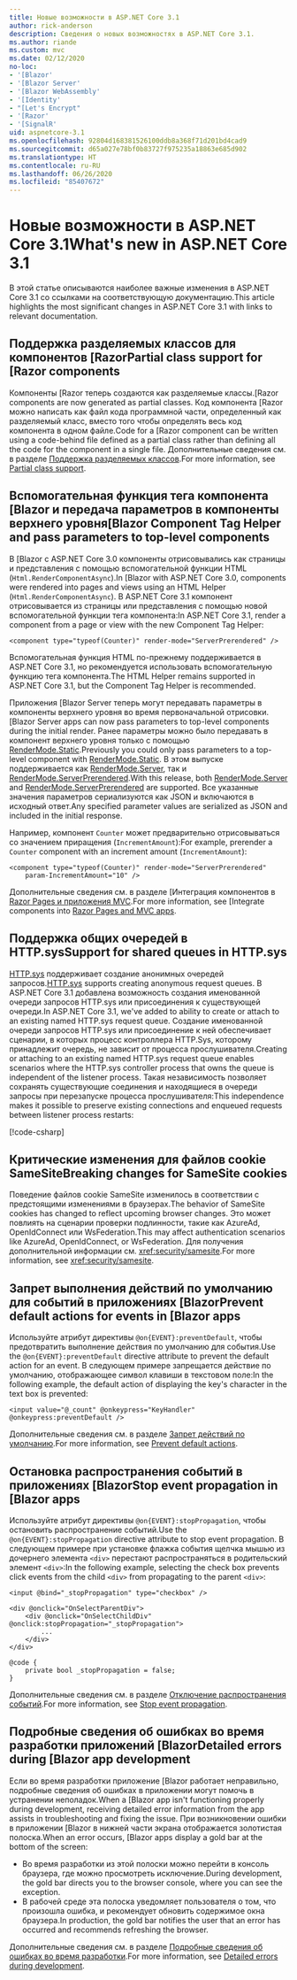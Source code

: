 ```yaml
---
title: Новые возможности в ASP.NET Core 3.1
author: rick-anderson
description: Сведения о новых возможностях в ASP.NET Core 3.1.
ms.author: riande
ms.custom: mvc
ms.date: 02/12/2020
no-loc:
- '[Blazor'
- '[Blazor Server'
- '[Blazor WebAssembly'
- '[Identity'
- "[Let's Encrypt"
- '[Razor'
- '[SignalR'
uid: aspnetcore-3.1
ms.openlocfilehash: 92804d168381526100ddb8a368f71d201bd4cad9
ms.sourcegitcommit: d65a027e78bf0b83727f975235a18863e685d902
ms.translationtype: HT
ms.contentlocale: ru-RU
ms.lasthandoff: 06/26/2020
ms.locfileid: "85407672"
---
```

# <a name="whats-new-in-aspnet-core-31"></a><span data-ttu-id="50bd4-103">Новые возможности в ASP.NET Core 3.1</span><span class="sxs-lookup"><span data-stu-id="50bd4-103">What's new in ASP.NET Core 3.1</span></span>

<span data-ttu-id="50bd4-104">В этой статье описываются наиболее важные изменения в ASP.NET Core 3.1 со ссылками на соответствующую документацию.</span><span class="sxs-lookup"><span data-stu-id="50bd4-104">This article highlights the most significant changes in ASP.NET Core 3.1 with links to relevant documentation.</span></span>

## <a name="partial-class-support-for-razor-components"></a><span data-ttu-id="50bd4-105">Поддержка разделяемых классов для компонентов [Razor</span><span class="sxs-lookup"><span data-stu-id="50bd4-105">Partial class support for [Razor components</span></span>

<span data-ttu-id="50bd4-106">Компоненты [Razor теперь создаются как разделяемые классы.</span><span class="sxs-lookup"><span data-stu-id="50bd4-106">[Razor components are now generated as partial classes.</span></span> <span data-ttu-id="50bd4-107">Код компонента [Razor можно написать как файл кода программной части, определенный как разделяемый класс, вместо того чтобы определять весь код компонента в одном файле.</span><span class="sxs-lookup"><span data-stu-id="50bd4-107">Code for a [Razor component can be written using a code-behind file defined as a partial class rather than defining all the code for the component in a single file.</span></span> <span data-ttu-id="50bd4-108">Дополнительные сведения см. в разделе [Поддержка разделяемых классов](xref:blazor/components/index#partial-class-support).</span><span class="sxs-lookup"><span data-stu-id="50bd4-108">For more information, see [Partial class support](xref:blazor/components/index#partial-class-support).</span></span>

## <a name="blazor-component-tag-helper-and-pass-parameters-to-top-level-components"></a><span data-ttu-id="50bd4-109">Вспомогательная функция тега компонента [Blazor и передача параметров в компоненты верхнего уровня</span><span class="sxs-lookup"><span data-stu-id="50bd4-109">[Blazor Component Tag Helper and pass parameters to top-level components</span></span>

<span data-ttu-id="50bd4-110">В [Blazor с ASP.NET Core 3.0 компоненты отрисовывались как страницы и представления с помощью вспомогательной функции HTML (`Html.RenderComponentAsync`).</span><span class="sxs-lookup"><span data-stu-id="50bd4-110">In [Blazor with ASP.NET Core 3.0, components were rendered into pages and views using an HTML Helper (`Html.RenderComponentAsync`).</span></span> <span data-ttu-id="50bd4-111">В ASP.NET Core 3.1 компонент отрисовывается из страницы или представления с помощью новой вспомогательной функции тега компонента:</span><span class="sxs-lookup"><span data-stu-id="50bd4-111">In ASP.NET Core 3.1, render a component from a page or view with the new Component Tag Helper:</span></span>

```cshtml
<component type="typeof(Counter)" render-mode="ServerPrerendered" />
```

<span data-ttu-id="50bd4-112">Вспомогательная функция HTML по-прежнему поддерживается в ASP.NET Core 3.1, но рекомендуется использовать вспомогательную функцию тега компонента.</span><span class="sxs-lookup"><span data-stu-id="50bd4-112">The HTML Helper remains supported in ASP.NET Core 3.1, but the Component Tag Helper is recommended.</span></span>

<span data-ttu-id="50bd4-113">Приложения [Blazor Server теперь могут передавать параметры в компоненты верхнего уровня во время первоначальной отрисовки.</span><span class="sxs-lookup"><span data-stu-id="50bd4-113">[Blazor Server apps can now pass parameters to top-level components during the initial render.</span></span> <span data-ttu-id="50bd4-114">Ранее параметры можно было передавать в компонент верхнего уровня только с помощью [RenderMode.Static](xref:Microsoft.AspNetCore.Mvc.Rendering.RenderMode.Static).</span><span class="sxs-lookup"><span data-stu-id="50bd4-114">Previously you could only pass parameters to a top-level component with [RenderMode.Static](xref:Microsoft.AspNetCore.Mvc.Rendering.RenderMode.Static).</span></span> <span data-ttu-id="50bd4-115">В этом выпуске поддерживается как [RenderMode.Server](xref:Microsoft.AspNetCore.Mvc.Rendering.RenderMode.Server), так и [RenderMode.ServerPrerendered](xref:Microsoft.AspNetCore.Mvc.Rendering.RenderMode.ServerPrerendered).</span><span class="sxs-lookup"><span data-stu-id="50bd4-115">With this release, both [RenderMode.Server](xref:Microsoft.AspNetCore.Mvc.Rendering.RenderMode.Server) and [RenderMode.ServerPrerendered](xref:Microsoft.AspNetCore.Mvc.Rendering.RenderMode.ServerPrerendered) are supported.</span></span> <span data-ttu-id="50bd4-116">Все указанные значения параметров сериализуются как JSON и включаются в исходный ответ.</span><span class="sxs-lookup"><span data-stu-id="50bd4-116">Any specified parameter values are serialized as JSON and included in the initial response.</span></span>

<span data-ttu-id="50bd4-117">Например, компонент `Counter` может предварительно отрисовываться со значением приращения (`IncrementAmount`):</span><span class="sxs-lookup"><span data-stu-id="50bd4-117">For example, prerender a `Counter` component with an increment amount (`IncrementAmount`):</span></span>

```cshtml
<component type="typeof(Counter)" render-mode="ServerPrerendered" 
    param-IncrementAmount="10" />
```

<span data-ttu-id="50bd4-118">Дополнительные сведения см. в разделе [Интеграция компонентов в [Razor Pages и приложения MVC](xref:blazor/components/integrate-components-into-razor-pages-and-mvc-apps).</span><span class="sxs-lookup"><span data-stu-id="50bd4-118">For more information, see [Integrate components into [Razor Pages and MVC apps](xref:blazor/components/integrate-components-into-razor-pages-and-mvc-apps).</span></span>

## <a name="support-for-shared-queues-in-httpsys"></a><span data-ttu-id="50bd4-119">Поддержка общих очередей в HTTP.sys</span><span class="sxs-lookup"><span data-stu-id="50bd4-119">Support for shared queues in HTTP.sys</span></span>

<span data-ttu-id="50bd4-120">[HTTP.sys](xref:fundamentals/servers/httpsys) поддерживает создание анонимных очередей запросов.</span><span class="sxs-lookup"><span data-stu-id="50bd4-120">[HTTP.sys](xref:fundamentals/servers/httpsys) supports creating anonymous request queues.</span></span> <span data-ttu-id="50bd4-121">В ASP.NET Core 3.1 добавлена возможность создания именованной очереди запросов HTTP.sys или присоединения к существующей очереди.</span><span class="sxs-lookup"><span data-stu-id="50bd4-121">In ASP.NET Core 3.1, we've added to ability to create or attach to an existing named HTTP.sys request queue.</span></span> <span data-ttu-id="50bd4-122">Создание именованной очереди запросов HTTP.sys или присоединение к ней обеспечивает сценарии, в которых процесс контроллера HTTP.Sys, которому принадлежит очередь, не зависит от процесса прослушивателя.</span><span class="sxs-lookup"><span data-stu-id="50bd4-122">Creating or attaching to an existing named HTTP.sys request queue enables scenarios where the HTTP.sys controller process that owns the queue is independent of the listener process.</span></span> <span data-ttu-id="50bd4-123">Такая независимость позволяет сохранять существующие соединения и находящиеся в очереди запросы при перезапуске процесса прослушивателя:</span><span class="sxs-lookup"><span data-stu-id="50bd4-123">This independence makes it possible to preserve existing connections and enqueued requests between listener process restarts:</span></span>

[!code-csharp[](sample/Program.cs?name=snippet)]

## <a name="breaking-changes-for-samesite-cookies"></a><span data-ttu-id="50bd4-124">Критические изменения для файлов cookie SameSite</span><span class="sxs-lookup"><span data-stu-id="50bd4-124">Breaking changes for SameSite cookies</span></span>

<span data-ttu-id="50bd4-125">Поведение файлов cookie SameSite изменилось в соответствии с предстоящими изменениями в браузерах.</span><span class="sxs-lookup"><span data-stu-id="50bd4-125">The behavior of SameSite cookies has changed to reflect upcoming browser changes.</span></span> <span data-ttu-id="50bd4-126">Это может повлиять на сценарии проверки подлинности, такие как AzureAd, OpenIdConnect или WsFederation.</span><span class="sxs-lookup"><span data-stu-id="50bd4-126">This may affect authentication scenarios like AzureAd, OpenIdConnect, or WsFederation.</span></span> <span data-ttu-id="50bd4-127">Для получения дополнительной информации см. <xref:security/samesite>.</span><span class="sxs-lookup"><span data-stu-id="50bd4-127">For more information, see <xref:security/samesite>.</span></span>

## <a name="prevent-default-actions-for-events-in-blazor-apps"></a><span data-ttu-id="50bd4-128">Запрет выполнения действий по умолчанию для событий в приложениях [Blazor</span><span class="sxs-lookup"><span data-stu-id="50bd4-128">Prevent default actions for events in [Blazor apps</span></span>

<span data-ttu-id="50bd4-129">Используйте атрибут директивы `@on{EVENT}:preventDefault`, чтобы предотвратить выполнение действия по умолчанию для события.</span><span class="sxs-lookup"><span data-stu-id="50bd4-129">Use the `@on{EVENT}:preventDefault` directive attribute to prevent the default action for an event.</span></span> <span data-ttu-id="50bd4-130">В следующем примере запрещается действие по умолчанию, отображающее символ клавиши в текстовом поле:</span><span class="sxs-lookup"><span data-stu-id="50bd4-130">In the following example, the default action of displaying the key's character in the text box is prevented:</span></span>

```razor
<input value="@_count" @onkeypress="KeyHandler" @onkeypress:preventDefault />
```

<span data-ttu-id="50bd4-131">Дополнительные сведения см. в разделе [Запрет действий по умолчанию](xref:blazor/components/event-handling#prevent-default-actions).</span><span class="sxs-lookup"><span data-stu-id="50bd4-131">For more information, see [Prevent default actions](xref:blazor/components/event-handling#prevent-default-actions).</span></span>

## <a name="stop-event-propagation-in-blazor-apps"></a><span data-ttu-id="50bd4-132">Остановка распространения событий в приложениях [Blazor</span><span class="sxs-lookup"><span data-stu-id="50bd4-132">Stop event propagation in [Blazor apps</span></span>

<span data-ttu-id="50bd4-133">Используйте атрибут директивы `@on{EVENT}:stopPropagation`, чтобы остановить распространение событий.</span><span class="sxs-lookup"><span data-stu-id="50bd4-133">Use the `@on{EVENT}:stopPropagation` directive attribute to stop event propagation.</span></span> <span data-ttu-id="50bd4-134">В следующем примере при установке флажка события щелчка мышью из дочернего элемента `<div>` перестают распространяться в родительский элемент `<div>`:</span><span class="sxs-lookup"><span data-stu-id="50bd4-134">In the following example, selecting the check box prevents click events from the child `<div>` from propagating to the parent `<div>`:</span></span>

```razor
<input @bind="_stopPropagation" type="checkbox" />

<div @onclick="OnSelectParentDiv">
    <div @onclick="OnSelectChildDiv" @onclick:stopPropagation="_stopPropagation">
        ...
    </div>
</div>

@code {
    private bool _stopPropagation = false;
}
```

<span data-ttu-id="50bd4-135">Дополнительные сведения см. в разделе [Отключение распространения событий](xref:blazor/components/event-handling#stop-event-propagation).</span><span class="sxs-lookup"><span data-stu-id="50bd4-135">For more information, see [Stop event propagation](xref:blazor/components/event-handling#stop-event-propagation).</span></span>

## <a name="detailed-errors-during-blazor-app-development"></a><span data-ttu-id="50bd4-136">Подробные сведения об ошибках во время разработки приложений [Blazor</span><span class="sxs-lookup"><span data-stu-id="50bd4-136">Detailed errors during [Blazor app development</span></span>

<span data-ttu-id="50bd4-137">Если во время разработки приложение [Blazor работает неправильно, подробные сведения об ошибках в приложении могут помочь в устранении неполадок.</span><span class="sxs-lookup"><span data-stu-id="50bd4-137">When a [Blazor app isn't functioning properly during development, receiving detailed error information from the app assists in troubleshooting and fixing the issue.</span></span> <span data-ttu-id="50bd4-138">При возникновении ошибки в приложении [Blazor в нижней части экрана отображается золотистая полоска.</span><span class="sxs-lookup"><span data-stu-id="50bd4-138">When an error occurs, [Blazor apps display a gold bar at the bottom of the screen:</span></span>

* <span data-ttu-id="50bd4-139">Во время разработки из этой полоски можно перейти в консоль браузера, где можно просмотреть исключение.</span><span class="sxs-lookup"><span data-stu-id="50bd4-139">During development, the gold bar directs you to the browser console, where you can see the exception.</span></span>
* <span data-ttu-id="50bd4-140">В рабочей среде эта полоска уведомляет пользователя о том, что произошла ошибка, и рекомендует обновить содержимое окна браузера.</span><span class="sxs-lookup"><span data-stu-id="50bd4-140">In production, the gold bar notifies the user that an error has occurred and recommends refreshing the browser.</span></span>

<span data-ttu-id="50bd4-141">Дополнительные сведения см. в разделе [Подробные сведения об ошибках во время разработки](xref:blazor/fundamentals/handle-errors#detailed-errors-during-development).</span><span class="sxs-lookup"><span data-stu-id="50bd4-141">For more information, see [Detailed errors during development](xref:blazor/fundamentals/handle-errors#detailed-errors-during-development).</span></span>
